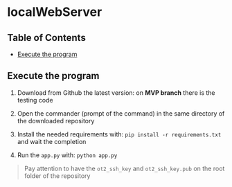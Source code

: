 # localWebServer

## Table of Contents

* [Execute the program](https://github.com/OpenSourceCovidTesting/localWebServer/tree/MVP#execute-the-program)

## Execute the program

1. Download from Github the latest version: on **MVP branch** there
is the testing code

2. Open the commander (prompt of the command) in the same directory
of the downloaded repository

3. Install the needed requirements with: `pip install -r requirements.txt`
 and wait the completion
 
4. Run the `app.py` with: `python app.py`

> Pay attention to have the `ot2_ssh_key` and `ot2_ssh_key.pub`
> on the root folder of the repository


